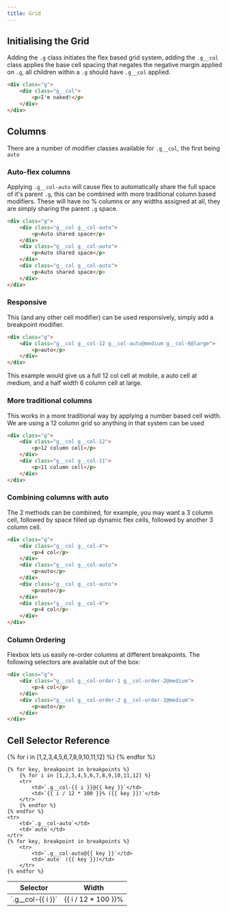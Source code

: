 ```yaml
---
title: Grid
---
```


## Initialising the Grid

Adding the `.g` class initiates the flex based grid system, adding the `.g__col` class applies the base cell spacing that negates the negative margin applied on `.g`, all children within a `.g` should have `.g__col` applied.

```html
<div class="g">
    <div class="g__col">
        <p>I'm naked!</p>
    </div>
</div>
```

## Columns

There are a number of modifier classes available for `.g__col`, the first being `auto`

### Auto-flex columns

Applying `.g__col-auto` will cause flex to automatically share the full space of it's parent `.g`, this can be combined with more traditional column based modifiers. These will have no % columns or any widths assigned at all, they are simply sharing the parent `.g` space.

```html
<div class="g">
    <div class="g__col g__col-auto">
        <p>Auto shared space</p>
    </div>
    <div class="g__col g__col-auto">
        <p>Auto shared space</p>
    </div>
    <div class="g__col g__col-auto">
        <p>Auto shared space</p>
    </div>
</div>
```

### Responsive

This (and any other cell modifier) can be used responsively, simply add a breakpoint modifier.

```html
<div class="g">
    <div class="g__col g__col-12 g__col-auto@medium g__col-6@large">
        <p>auto</p>
    </div>
</div>
```

This example would give us a full 12 col cell at mobile, a auto cell at medium, and a half width 6 column cell at large.

###  More traditional columns

This works in a more traditional way by applying a number based cell width. We are using a 12 column grid so anything in that system can be used

```html
<div class="g">
    <div class="g__col g__col-12">
        <p>12 column cell</p>
    </div>
    <div class="g__col g__col-11">
        <p>11 column cell</p>
    </div>
</div>
```

### Combining columns with auto

The 2 methods can be combined, for example, you may want a 3 column cell, followed by space filled up dynamic flex cells, followed by another 3 column cell.

```html
<div class="g">
    <div class="g__col g__col-4">
        <p>4 col</p>
    </div>
    <div class="g__col g__col-auto">
        <p>auto</p>
    </div>
    <div class="g__col g__col-auto">
        <p>auto</p>
    </div>
    <div class="g__col g__col-4">
        <p>4 col</p>
    </div>
</div>
```

### Column Ordering
Flexbox lets us easily re-order columns at different breakpoints. The following selectors are available out of the box:

```html
<div class="g">
    <div class="g__col g__col-order-1 g__col-order-2@medium">
        <p>4 col</p>
    </div>
    <div class="g__col g__col-order-2 g__col-order-1@medium">
        <p>auto</p>
    </div>
</div>
```

## Cell Selector Reference

<table>
<thead>
<th>Selector</th>
<th>Width</th>
</thead>
<tbody>
    {% for i in [1,2,3,4,5,6,7,8,9,10,11,12] %}
        <tr>
            <td>`.g__col-{{ i }}`</td>
            <td>{{ i / 12 * 100 }}%</td>
        </tr>
    {% endfor %} 

    {% for key, breakpoint in breakpoints %}
        {% for i in [1,2,3,4,5,6,7,8,9,10,11,12] %}
        <tr>
            <td>`.g__col-{{ i }}@{{ key }}`</td>
            <td>`{{ i / 12 * 100 }}% ({{ key }})`</td>
        </tr>
        {% endfor %} 
    {% endfor %}
    <tr>
        <td>`.g__col-auto`</td>
        <td>`auto`</td>
    </tr>
    {% for key, breakpoint in breakpoints %}
        <tr>
            <td>`.g__col-auto@{{ key }}`</td>
            <td>`auto` ({{ key }})</td>
        </tr>
    {% endfor %}
</tr>
</table>
